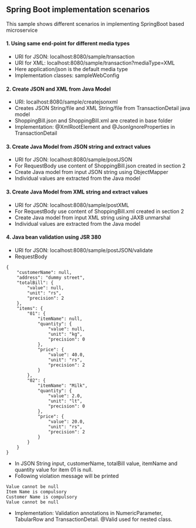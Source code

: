 ## Spring Boot implementation scenarios
This sample shows different scenarios in implementing SpringBoot based microservice

#### 1. Using same end-point for different media types
- URI for JSON: localhost:8080/sample/transaction
- URI for XML: localhost:8080/sample/transaction?mediaType=XML
- Here application/json is the default media type
- Implementation classes: sampleWebConfig
#### 2. Create JSON and XML from Java Model
- URI: localhost:8080/sample/createjsonxml
- Creates JSON String/file and XML String/file from TransactionDetail java model
- ShoppingBill.json and ShoppingBill.xml are created in base folder
- Implementation: @XmlRootElement and @JsonIgnoreProperties in TransactionDetail
#### 3. Create Java Model from JSON string and extract values
- URI for JSON: localhost:8080/sample/postJSON
- For RequestBody use content of ShoppingBill.json created in section 2
- Create Java model from input JSON string using ObjectMapper
- Individual values are extracted from the Java model
#### 3. Create Java Model from XML string and extract values
- URI for JSON: localhost:8080/sample/postXML
- For RequestBody use content of ShoppingBill.xml created in section 2
- Create Java model from input XML string using JAXB unmarshal
- Individual values are extracted from the Java model
#### 4. Java bean validation using JSR 380
- URI for JSON: localhost:8080/sample/postJSON/validate
- RequestBody
```
{
	"customerName": null,
	"address": "dummy street",
	"totalBill": {
		"value": null,
		"unit": "rs",
		"precision": 2
	},
	"items": {
		"01": {
			"itemName": null,
			"quantity": {
				"value": null,
				"unit": "kg",
				"precision": 0
			},
			"price": {
				"value": 40.0,
				"unit": "rs",
				"precision": 2
			}
		},
		"02": {
			"itemName": "Milk",
			"quantity": {
				"value": 2.0,
				"unit": "lt",
				"precision": 0
			},
			"price": {
				"value": 20.0,
				"unit": "rs",
				"precision": 2
			}
		}
	}
}
```
- In JSON String input, customerName, totalBill value, itemName and quantity value for item 01 is null.
- Following violation message will be printed
```
Value cannot be null
Item Name is compulsory
Customer Name is compulsory
Value cannot be null
```
- Implementation: Validation annotations in NumericParameter, TabularRow and TransactionDetail. @Valid used for nested class.
